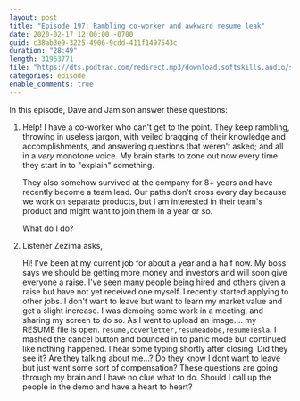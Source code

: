 ```yaml
---
layout: post
title: "Episode 197: Rambling co-worker and awkward resume leak"
date: 2020-02-17 12:00:00 -0700
guid: c38ab3e9-3225-4906-9cdd-411f1497543c
duration: "28:49"
length: 31963771
file: "https://dts.podtrac.com/redirect.mp3/download.softskills.audio/sse-197.mp3"
categories: episode
enable_comments: true
---
```


In this episode, Dave and Jamison answer these questions:

1. Help! I have a co-worker who can't get to the point. They keep rambling, throwing in useless jargon, with veiled bragging of their knowledge and accomplishments, and answering questions that weren't asked; and all in a _very_ monotone voice. My brain starts to zone out now every time they start in to "explain" something.
   
   They also somehow survived at the company for 8+ years and have recently become a team lead. Our paths don't cross every day because we work on separate products, but I am interested in their team's product and might want to join them in a year or so.
   
   What do I do?


2. Listener Zezima asks,
   
   Hi! I've been at my current job for about a year and a half now. My boss says we should be getting more money and investors and will soon give everyone a raise. I've seen many people being hired and others given a raise but have not yet received one myself.
   I recently started applying to other jobs. I don't want to leave but want to learn my market value and get a slight increase.
   I was demoing some work in a meeting, and sharing my screen to do so. As I went to upload an image.... my RESUME file is open.
   `resume,coverletter,resumeadobe,resumeTesla`. I mashed the cancel button and bounced in to panic mode but continued like nothing happened. I hear some typing shortly after  closing. Did they see it? Are they talking about me...? Do they know I dont want to leave but just want some sort of compensation? These questions are going through my brain and I have no clue what to do. Should I call up the people in the demo and have a heart to heart?
